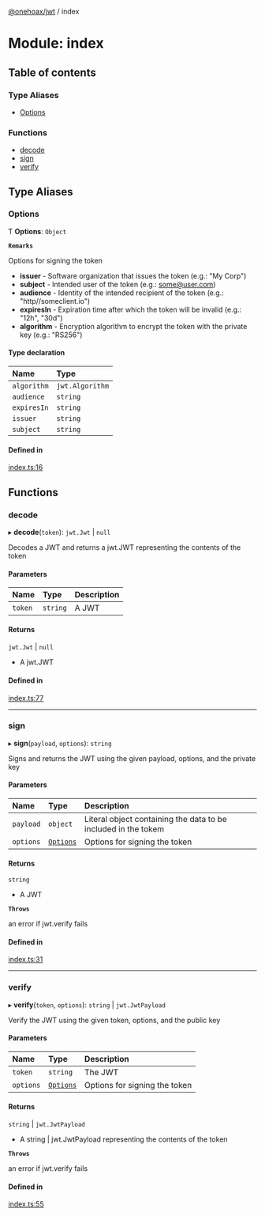 [@onehoax/jwt](../README.md) / index

# Module: index

## Table of contents

### Type Aliases

- [Options](index.md#options)

### Functions

- [decode](index.md#decode)
- [sign](index.md#sign)
- [verify](index.md#verify)

## Type Aliases

### Options

Ƭ **Options**: `Object`

**`Remarks`**

Options for signing the token
- **issuer** - Software organization that issues the token (e.g.: "My Corp")
- **subject** - Intended user of the token (e.g.: some@user.com)
- **audience** - Identity of the intended recipient of the token (e.g.: "http//someclient.io")
- **expiresIn** - Expiration time after which the token will be invalid (e.g.: "12h", "30d")
- **algorithm** - Encryption algorithm to encrypt the token  with the private key (e.g.: "RS256")

#### Type declaration

| Name | Type |
| :------ | :------ |
| `algorithm` | `jwt.Algorithm` |
| `audience` | `string` |
| `expiresIn` | `string` |
| `issuer` | `string` |
| `subject` | `string` |

#### Defined in

[index.ts:16](https://github.com/onehoax/custom_jwt/blob/025ca7a/src/index.ts#L16)

## Functions

### decode

▸ **decode**(`token`): `jwt.Jwt` \| ``null``

Decodes a JWT and returns a jwt.JWT representing the contents of the token

#### Parameters

| Name | Type | Description |
| :------ | :------ | :------ |
| `token` | `string` | A JWT |

#### Returns

`jwt.Jwt` \| ``null``

- A jwt.JWT

#### Defined in

[index.ts:77](https://github.com/onehoax/custom_jwt/blob/025ca7a/src/index.ts#L77)

___

### sign

▸ **sign**(`payload`, `options`): `string`

Signs and returns the JWT using the given payload, options, and the private key

#### Parameters

| Name | Type | Description |
| :------ | :------ | :------ |
| `payload` | `object` | Literal object containing the data to be included in the tokem |
| `options` | [`Options`](index.md#options) | Options for signing the token |

#### Returns

`string`

- A JWT

**`Throws`**

an error if jwt.verify fails

#### Defined in

[index.ts:31](https://github.com/onehoax/custom_jwt/blob/025ca7a/src/index.ts#L31)

___

### verify

▸ **verify**(`token`, `options`): `string` \| `jwt.JwtPayload`

Verify the JWT using the given token, options, and the public key

#### Parameters

| Name | Type | Description |
| :------ | :------ | :------ |
| `token` | `string` | The JWT |
| `options` | [`Options`](index.md#options) | Options for signing the token |

#### Returns

`string` \| `jwt.JwtPayload`

- A string | jwt.JwtPayload representing the contents of the token

**`Throws`**

an error if jwt.verify fails

#### Defined in

[index.ts:55](https://github.com/onehoax/custom_jwt/blob/025ca7a/src/index.ts#L55)
